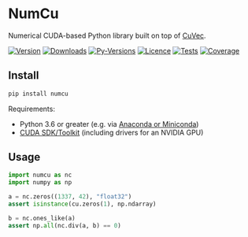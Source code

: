 # NumCu

Numerical CUDA-based Python library built on top of [CuVec](https://amypad.github.com/CuVec).

[![Version](https://img.shields.io/pypi/v/o.svg?logo=python&logoColor=white)](https://github.com/AMYPAD/NumCu/releases)
[![Downloads](https://img.shields.io/pypi/dm/numcu.svg?logo=pypi&logoColor=white&label=PyPI%20downloads)](https://pypi.org/project/numcu)
[![Py-Versions](https://img.shields.io/pypi/pyversions/numcu.svg?logo=python&logoColor=white)](https://pypi.org/project/numcu)
[![Licence](https://img.shields.io/pypi/l/numcu.svg?label=licence)](https://github.com/AMYPAD/NumCu/blob/master/LICENCE)
[![Tests](https://img.shields.io/github/workflow/status/AMYPAD/NumCu/Test?logo=GitHub)](https://github.com/AMYPAD/NumCu/actions)
[![Coverage](https://codecov.io/gh/AMYPAD/NumCu/branch/master/graph/badge.svg)](https://codecov.io/gh/AMYPAD/NumCu)

## Install

```sh
pip install numcu
```

Requirements:

- Python 3.6 or greater (e.g. via [Anaconda or Miniconda](https://docs.conda.io/projects/conda/en/latest/user-guide/install/download.html#anaconda-or-miniconda))
- [CUDA SDK/Toolkit](https://developer.nvidia.com/cuda-downloads) (including drivers for an NVIDIA GPU)

## Usage

```py
import numcu as nc
import numpy as np

a = nc.zeros((1337, 42), "float32")
assert isinstance(cu.zeros(1), np.ndarray)

b = nc.ones_like(a)
assert np.all(nc.div(a, b) == 0)
```
